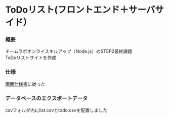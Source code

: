 # ToDoリスト(フロントエンド＋サーバサイド）

### 概要
チームラボオンライスキルアップ（Node.js）のSTEP2最終課題  
ToDoリストサイトを作成  

### 仕様
[画面仕様書](https://docs.google.com/spreadsheets/d/1_4966YxUYcZivq_Q9L5p18y0LSm3XKbgpGNojStsaCg/edit#gid=1156893897)に従った

### データベースのエクスポートデータ
csvフォルダ内にlist.csvとtodo.csvを配置しました
